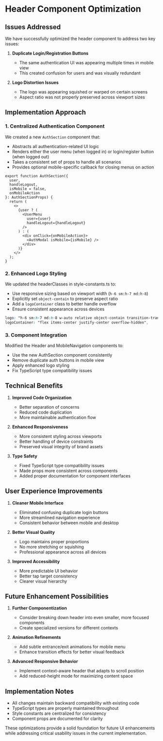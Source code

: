 # Header Component Optimization

## Issues Addressed

We have successfully optimized the header component to address two key issues:

1. **Duplicate Login/Registration Buttons**
   - The same authentication UI was appearing multiple times in mobile view
   - This created confusion for users and was visually redundant

2. **Logo Distortion Issues**
   - The logo was appearing squished or warped on certain screens
   - Aspect ratio was not properly preserved across viewport sizes

## Implementation Approach

### 1. Centralized Authentication Component

We created a new `AuthSection` component that:
- Abstracts all authentication-related UI logic
- Renders either the user menu (when logged in) or login/register button (when logged out)
- Takes a consistent set of props to handle all scenarios
- Provides optional mobile-specific callback for closing menus on action

```tsx
export function AuthSection({ 
  user, 
  handleLogout, 
  isMobile = false,
  onMobileAction
}: AuthSectionProps) {
  return (
    <>
      {user ? (
        <UserMenu 
          user={user} 
          handleLogout={handleLogout} 
        />
      ) : (
        <div onClick={onMobileAction}>
          <AuthModal isMobile={isMobile} />
        </div>
      )}
    </>
  );
}
```

### 2. Enhanced Logo Styling

We updated the headerClasses in style-constants.ts to:
- Use responsive sizing based on viewport width (`h-6 sm:h-7 md:h-8`)
- Explicitly set `object-contain` to preserve aspect ratio
- Add a `logoContainer` class to better handle overflow
- Ensure consistent appearance across devices

```css
logo: "h-6 sm:h-7 md:h-8 w-auto relative object-contain transition-transform duration-300",
logoContainer: "flex items-center justify-center overflow-hidden",
```

### 3. Component Integration

Modified the Header and MobileNavigation components to:
- Use the new AuthSection component consistently
- Remove duplicate auth buttons in mobile view
- Apply enhanced logo styling
- Fix TypeScript type compatibility issues

## Technical Benefits

1. **Improved Code Organization**
   - Better separation of concerns
   - Reduced code duplication
   - More maintainable authentication flow

2. **Enhanced Responsiveness**
   - More consistent styling across viewports
   - Better handling of device constraints
   - Preserved visual integrity of brand assets

3. **Type Safety**
   - Fixed TypeScript type compatibility issues
   - Made props more consistent across components
   - Added proper documentation for component interfaces

## User Experience Improvements

1. **Cleaner Mobile Interface**
   - Eliminated confusing duplicate login buttons
   - More streamlined navigation experience
   - Consistent behavior between mobile and desktop

2. **Better Visual Quality**
   - Logo maintains proper proportions
   - No more stretching or squishing
   - Professional appearance across all devices

3. **Improved Accessibility**
   - More predictable UI behavior
   - Better tap target consistency
   - Clearer visual hierarchy

## Future Enhancement Possibilities

1. **Further Componentization**
   - Consider breaking down header into even smaller, more focused components
   - Create specialized versions for different contexts

2. **Animation Refinements**
   - Add subtle entrance/exit animations for mobile menu
   - Enhance transition effects for better visual feedback

3. **Advanced Responsive Behavior**
   - Implement context-aware header that adapts to scroll position
   - Add reduced-height mode for maximizing content space

## Implementation Notes

- All changes maintain backward compatibility with existing code
- TypeScript types are properly maintained throughout
- Style constants are centralized for consistency
- Component props are documented for clarity

These optimizations provide a solid foundation for future UI enhancements while addressing critical usability issues in the current implementation.
